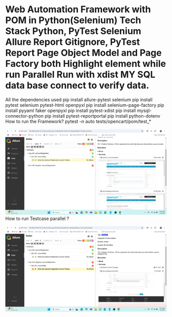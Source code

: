 Web Automation Framework with POM in Python(Selenium)
Tech Stack
Python, PyTest
Selenium
Allure Report
Gitignore, PyTest Report
Page Object Model and Page Factory both
Highlight element while run
Parallel Run with xdist
MY SQL data base connect to verify data.
====================================================
All the dependencies used
pip install allure-pytest selenium
pip install pytest selenium pytest-html openpyxl
pip install selenium-page-factory
pip install pyyaml faker openpyxl
pip install pytest-xdist
pip install mysql-connector-python
pip install pytest-reportportal
pip install python-dotenv
How to run the Framework?
 pytest -n auto tests/opencart/pom/test_*

![Image Alt](https://github.com/Madhukar19996/Opencart_V1.0_Selenium_Python/blob/master/img.png)
How to run Testcase parallel ?

![Image Alt](https://github.com/Madhukar19996/Opencart_V1.0_Selenium_Python/blob/master/img_1.png)
